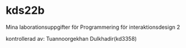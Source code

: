 kds22b
======

Mina laborationsuppgifter för Programmering för interaktionsdesign 2

kontrollerad av: Tuannoorgekhan Dulkhadir(kd3358)
